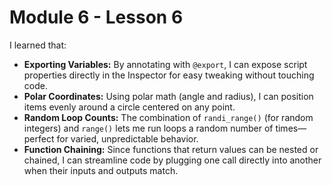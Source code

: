 # Module 6 - Lesson 6

I learned that:

- **Exporting Variables:** By annotating with `@export`, I can expose script properties directly in the Inspector for easy tweaking without touching code.
- **Polar Coordinates:** Using polar math (angle and radius), I can position items evenly around a circle centered on any point.
- **Random Loop Counts:** The combination of `randi_range()` (for random integers) and `range()` lets me run loops a random number of times—perfect for varied, unpredictable behavior.
- **Function Chaining:** Since functions that return values can be nested or chained, I can streamline code by plugging one call directly into another when their inputs and outputs match.

